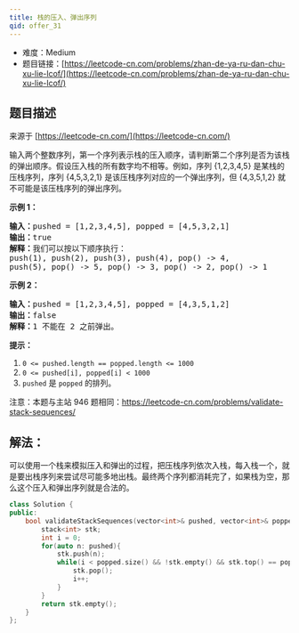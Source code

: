 ```yaml
---
title: 栈的压入、弹出序列
qid: offer_31
---
```



- 难度：Medium
- 题目链接：[https://leetcode-cn.com/problems/zhan-de-ya-ru-dan-chu-xu-lie-lcof/](https://leetcode-cn.com/problems/zhan-de-ya-ru-dan-chu-xu-lie-lcof/)


## 题目描述

来源于 [https://leetcode-cn.com/](https://leetcode-cn.com/)

<p>输入两个整数序列，第一个序列表示栈的压入顺序，请判断第二个序列是否为该栈的弹出顺序。假设压入栈的所有数字均不相等。例如，序列 {1,2,3,4,5} 是某栈的压栈序列，序列 {4,5,3,2,1} 是该压栈序列对应的一个弹出序列，但 {4,3,5,1,2} 就不可能是该压栈序列的弹出序列。</p>



<p><strong>示例 1：</strong></p>

<pre><strong>输入：</strong>pushed = [1,2,3,4,5], popped = [4,5,3,2,1]
<strong>输出：</strong>true
<strong>解释：</strong>我们可以按以下顺序执行：
push(1), push(2), push(3), push(4), pop() -&gt; 4,
push(5), pop() -&gt; 5, pop() -&gt; 3, pop() -&gt; 2, pop() -&gt; 1
</pre>

<p><strong>示例 2：</strong></p>

<pre><strong>输入：</strong>pushed = [1,2,3,4,5], popped = [4,3,5,1,2]
<strong>输出：</strong>false
<strong>解释：</strong>1 不能在 2 之前弹出。
</pre>



<p><strong>提示：</strong></p>

<ol>
	<li><code>0 &lt;= pushed.length == popped.length &lt;= 1000</code></li>
	<li><code>0 &lt;= pushed[i], popped[i] &lt; 1000</code></li>
	<li><code>pushed</code>&nbsp;是&nbsp;<code>popped</code>&nbsp;的排列。</li>
</ol>

<p>注意：本题与主站 946 题相同：<a href="https://leetcode-cn.com/problems/validate-stack-sequences/">https://leetcode-cn.com/problems/validate-stack-sequences/</a></p>


## 解法：

可以使用一个栈来模拟压入和弹出的过程，把压栈序列依次入栈，每入栈一个，就是要出栈序列来尝试尽可能多地出栈。最终两个序列都消耗完了，如果栈为空，那么这个压入和弹出序列就是合法的。


```c++
class Solution {
public:
    bool validateStackSequences(vector<int>& pushed, vector<int>& popped) {
		stack<int> stk;
		int i = 0;
		for(auto n: pushed){
			stk.push(n);
			while(i < popped.size() && !stk.empty() && stk.top() == popped[i]){
				stk.pop();
				i++;
			}
		}
		return stk.empty();
    }
};
```